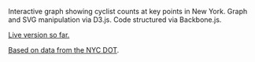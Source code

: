 Interactive graph showing cyclist counts at key points in New York. Graph and SVG manipulation via D3.js. Code structured via Backbone.js.

[Live version so far.](http://cdn.rawgit.com/bnjmnhndrsn/cycling-map/master/index.html)

[Based on data from the NYC DOT](https://data.cityofnewyork.us/Transportation/Cyclist-Count-by-Year-At-Selected-Commuter-Locatio/m6ar-24vj).